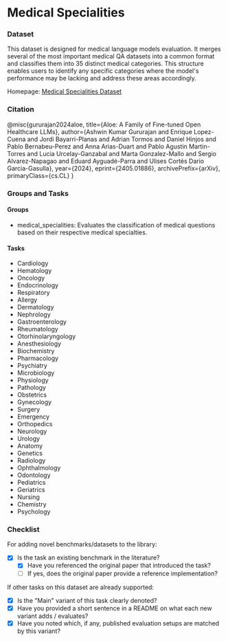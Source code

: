 
# Medical Specialities

### Dataset

This dataset is designed for medical language models evaluation. It merges several of the most important medical QA datasets into a common format and classifies them into 35 distinct medical categories. This structure enables users to identify any specific categories where the model's performance may be lacking and address these areas accordingly.

Homepage: [Medical Specialities Dataset](https://huggingface.co/datasets/HPAI-BSC/medical-specialities)

### Citation

@misc{gururajan2024aloe,
      title={Aloe: A Family of Fine-tuned Open Healthcare LLMs}, 
      author={Ashwin Kumar Gururajan and Enrique Lopez-Cuena and Jordi Bayarri-Planas and Adrian Tormos and Daniel Hinjos and Pablo Bernabeu-Perez and Anna Arias-Duart and Pablo Agustin Martin-Torres and Lucia Urcelay-Ganzabal and Marta Gonzalez-Mallo and Sergio Alvarez-Napagao and Eduard Ayguadé-Parra and Ulises Cortés Dario Garcia-Gasulla},
      year={2024},
      eprint={2405.01886},
      archivePrefix={arXiv},
      primaryClass={cs.CL}
}

### Groups and Tasks

#### Groups

* medical_specialities: Evaluates the classification of medical questions based on their respective medical specialties.

#### Tasks
  - Cardiology
  - Hematology
  - Oncology
  - Endocrinology
  - Respiratory
  - Allergy
  - Dermatology
  - Nephrology
  - Gastroenterology
  - Rheumatology
  - Otorhinolaryngology
  - Anesthesiology
  - Biochemistry
  - Pharmacology
  - Psychiatry
  - Microbiology
  - Physiology
  - Pathology
  - Obstetrics
  - Gynecology
  - Surgery
  - Emergency
  - Orthopedics
  - Neurology
  - Urology
  - Anatomy
  - Genetics
  - Radiology
  - Ophthalmology
  - Odontology
  - Pediatrics
  - Geriatrics
  - Nursing
  - Chemistry
  - Psychology


### Checklist

For adding novel benchmarks/datasets to the library:
* [x] Is the task an existing benchmark in the literature?
  * [x] Have you referenced the original paper that introduced the task?
  * [ ] If yes, does the original paper provide a reference implementation?

If other tasks on this dataset are already supported:
* [x] Is the "Main" variant of this task clearly denoted?
* [x] Have you provided a short sentence in a README on what each new variant adds / evaluates?
* [x] Have you noted which, if any, published evaluation setups are matched by this variant?